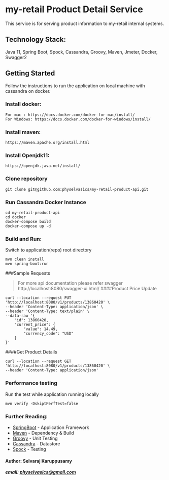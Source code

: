# my-retail Product Detail Service
This service is for serving product information to my-retail internal systems.
## Technology Stack:
Java 11, Spring Boot, Spock, Cassandra, Groovy, Maven, Jmeter, Docker, Swagger2

## Getting Started
Follow the instructions to run the application on local machine with cassandra on docker.

### Install docker:

```
For mac : https://docs.docker.com/docker-for-mac/install/
For Windows: https://docs.docker.com/docker-for-windows/install/
```

### Install maven:
```
https://maven.apache.org/install.html
```

### Install Openjdk11:
```
https://openjdk.java.net/install/
```

### Clone repository 

```
git clone git@github.com:physelvasics/my-retail-product-api.git
```

### Run Cassandra Docker Instance 

```
cd my-retail-product-api
cd docker
docker-compose build
docker-compose up -d
```


### Build and Run:
Switch to application(repo) root directory
```
mvn clean install
mvn spring-boot:run 
```

###Sample Requests
>For more api documentation please refer swagger
>http://localhost:8080/swagger-ui.html/
####Product Price Update
```
curl --location --request PUT 'http://localhost:8080/v1/products/13860420' \
--header 'Content-Type: application/json' \
--header 'Content-Type: text/plain' \
--data-raw '{
    "id": 13860420,
    "current_price": {
        "value": 14.49,
        "currency_code": "USD"
    }
}'
```
####Get Product Details
```
curl --location --request GET 'http://localhost:8080/v1/products/13860420' \
--header 'Content-Type: application/json'
```

### Performance testing
Run the test while application running locally

```
mvn verify -DskiptPerfTest=false
```
 
### Further Reading:
* [SpringBoot](https://docs.spring.io/spring-boot/docs/current/reference/htmlsingle/) - Application Framework
* [Maven](https://maven.apache.org/developers/index.html) - Dependency & Build
* [Groovy](http://groovy-lang.org/documentation.html) - Unit Testing
* [Cassandra](http://cassandra.apache.org/doc/latest/architecture/index.html) - Datastore
* [Spock](http://spockframework.org/spock/docs/1.1/index.html) - Testing

#### Author: Selvaraj Karuppusamy
        
   ***email: physelvasics@gmail.com***